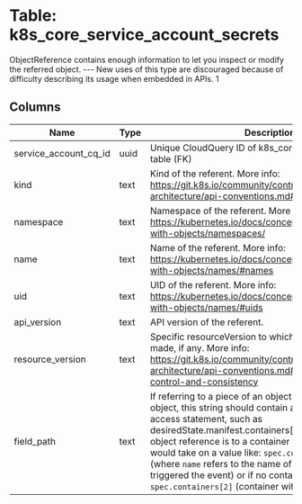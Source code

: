 
# Table: k8s_core_service_account_secrets
ObjectReference contains enough information to let you inspect or modify the referred object. --- New uses of this type are discouraged because of difficulty describing its usage when embedded in APIs.  1
## Columns
| Name        | Type           | Description  |
| ------------- | ------------- | -----  |
|service_account_cq_id|uuid|Unique CloudQuery ID of k8s_core_service_accounts table (FK)|
|kind|text|Kind of the referent. More info: https://git.k8s.io/community/contributors/devel/sig-architecture/api-conventions.md#types-kinds|
|namespace|text|Namespace of the referent. More info: https://kubernetes.io/docs/concepts/overview/working-with-objects/namespaces/|
|name|text|Name of the referent. More info: https://kubernetes.io/docs/concepts/overview/working-with-objects/names/#names|
|uid|text|UID of the referent. More info: https://kubernetes.io/docs/concepts/overview/working-with-objects/names/#uids|
|api_version|text|API version of the referent.|
|resource_version|text|Specific resourceVersion to which this reference is made, if any. More info: https://git.k8s.io/community/contributors/devel/sig-architecture/api-conventions.md#concurrency-control-and-consistency|
|field_path|text|If referring to a piece of an object instead of an entire object, this string should contain a valid JSON/Go field access statement, such as desiredState.manifest.containers[2]. For example, if the object reference is to a container within a pod, this would take on a value like: `spec.containers{name}` (where `name` refers to the name of the container that triggered the event) or if no container name is specified `spec.containers[2]` (container with index 2 in this pod)|
